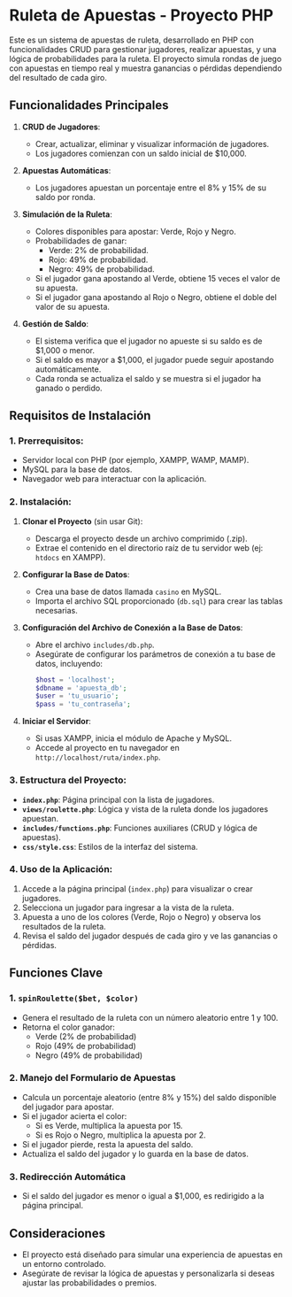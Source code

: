 # Ruleta de Apuestas - Proyecto PHP

Este es un sistema de apuestas de ruleta, desarrollado en PHP con funcionalidades CRUD para gestionar jugadores, realizar apuestas, y una lógica de probabilidades para la ruleta. El proyecto simula rondas de juego con apuestas en tiempo real y muestra ganancias o pérdidas dependiendo del resultado de cada giro.

## Funcionalidades Principales

1. **CRUD de Jugadores**: 
   - Crear, actualizar, eliminar y visualizar información de jugadores.
   - Los jugadores comienzan con un saldo inicial de $10,000.

2. **Apuestas Automáticas**:
   - Los jugadores apuestan un porcentaje entre el 8% y 15% de su saldo por ronda.

3. **Simulación de la Ruleta**:
   - Colores disponibles para apostar: Verde, Rojo y Negro.
   - Probabilidades de ganar:
     - Verde: 2% de probabilidad.
     - Rojo: 49% de probabilidad.
     - Negro: 49% de probabilidad.
   - Si el jugador gana apostando al Verde, obtiene 15 veces el valor de su apuesta.
   - Si el jugador gana apostando al Rojo o Negro, obtiene el doble del valor de su apuesta.

4. **Gestión de Saldo**:
   - El sistema verifica que el jugador no apueste si su saldo es de $1,000 o menor.
   - Si el saldo es mayor a $1,000, el jugador puede seguir apostando automáticamente.
   - Cada ronda se actualiza el saldo y se muestra si el jugador ha ganado o perdido.

## Requisitos de Instalación

### 1. Prerrequisitos:
   - Servidor local con PHP (por ejemplo, XAMPP, WAMP, MAMP).
   - MySQL para la base de datos.
   - Navegador web para interactuar con la aplicación.

### 2. Instalación:
   1. **Clonar el Proyecto** (sin usar Git):
      - Descarga el proyecto desde un archivo comprimido (.zip).
      - Extrae el contenido en el directorio raíz de tu servidor web (ej: `htdocs` en XAMPP).

   2. **Configurar la Base de Datos**:
      - Crea una base de datos llamada `casino` en MySQL.
      - Importa el archivo SQL proporcionado (`db.sql`) para crear las tablas necesarias.

   3. **Configuración del Archivo de Conexión a la Base de Datos**:
      - Abre el archivo `includes/db.php`.
      - Asegúrate de configurar los parámetros de conexión a tu base de datos, incluyendo:
        ```php
        $host = 'localhost';
        $dbname = 'apuesta_db';
        $user = 'tu_usuario';
        $pass = 'tu_contraseña';
        ```

   4. **Iniciar el Servidor**:
      - Si usas XAMPP, inicia el módulo de Apache y MySQL.
      - Accede al proyecto en tu navegador en `http://localhost/ruta/index.php`.

### 3. Estructura del Proyecto:
   - **`index.php`**: Página principal con la lista de jugadores.
   - **`views/roulette.php`**: Lógica y vista de la ruleta donde los jugadores apuestan.
   - **`includes/functions.php`**: Funciones auxiliares (CRUD y lógica de apuestas).
   - **`css/style.css`**: Estilos de la interfaz del sistema.

### 4. Uso de la Aplicación:
   1. Accede a la página principal (`index.php`) para visualizar o crear jugadores.
   2. Selecciona un jugador para ingresar a la vista de la ruleta.
   3. Apuesta a uno de los colores (Verde, Rojo o Negro) y observa los resultados de la ruleta.
   4. Revisa el saldo del jugador después de cada giro y ve las ganancias o pérdidas.
   
## Funciones Clave

### 1. `spinRoulette($bet, $color)`
   - Genera el resultado de la ruleta con un número aleatorio entre 1 y 100.
   - Retorna el color ganador:
     - Verde (2% de probabilidad)
     - Rojo (49% de probabilidad)
     - Negro (49% de probabilidad)

### 2. Manejo del Formulario de Apuestas
   - Calcula un porcentaje aleatorio (entre 8% y 15%) del saldo disponible del jugador para apostar.
   - Si el jugador acierta el color:
     - Si es Verde, multiplica la apuesta por 15.
     - Si es Rojo o Negro, multiplica la apuesta por 2.
   - Si el jugador pierde, resta la apuesta del saldo.
   - Actualiza el saldo del jugador y lo guarda en la base de datos.

### 3. Redirección Automática
   - Si el saldo del jugador es menor o igual a $1,000, es redirigido a la página principal.

## Consideraciones
   - El proyecto está diseñado para simular una experiencia de apuestas en un entorno controlado.
   - Asegúrate de revisar la lógica de apuestas y personalizarla si deseas ajustar las probabilidades o premios.
